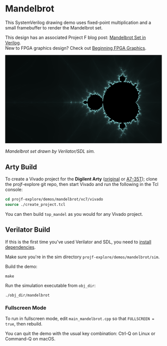 # Mandelbrot

This SystemVerilog drawing demo uses fixed-point multiplication and a small framebuffer to render the Mandelbrot set.

This design has an associated Project F blog post: [Mandelbrot Set in Verilog](https://projectf.io/posts/mandelbrot-set-verilog/).  
New to FPGA graphics design? Check out [Beginning FPGA Graphics](https://projectf.io/posts/fpga-graphics/).

![](../../doc/img/sea-of-chaos.png?raw=true "")

_Mandelbrot set drawn by Verilator/SDL sim._

## Arty Build

To create a Vivado project for the **Digilent Arty** ([original](https://digilent.com/reference/programmable-logic/arty/reference-manual) or [A7-35T](https://reference.digilentinc.com/reference/programmable-logic/arty-a7/reference-manual)); clone the projf-explore git repo, then start Vivado and run the following in the Tcl console:

```tcl
cd projf-explore/demos/mandelbrot/xc7/vivado
source ./create_project.tcl
```

You can then build `top_mandel` as you would for any Vivado project.

## Verilator Build

If this is the first time you've used Verilator and SDL, you need to [install dependencies](https://projectf.io/posts/verilog-sim-verilator-sdl/#installing-dependencies).

Make sure you're in the sim directory `projf-explore/demos/mandelbrot/sim`.

Build the demo:

```shell
make
```

Run the simulation executable from `obj_dir`:

```shell
./obj_dir/mandelbrot
```

### Fullscreen Mode

To run in fullscreen mode, edit `main_mandelbrot.cpp` so that `FULLSCREEN = true`, then rebuild.

You can quit the demo with the usual key combination: Ctrl-Q on Linux or Command-Q on macOS.
